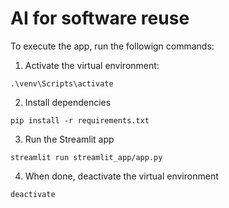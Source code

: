 # AI for software reuse

To execute the app, run the followign commands:
1. Activate the virtual environment:
```
.\venv\Scripts\activate
```

2. Install dependencies
```
pip install -r requirements.txt
```

3. Run the Streamlit app
```
streamlit run streamlit_app/app.py
```

4. When done, deactivate the virtual environment
```
deactivate
```
